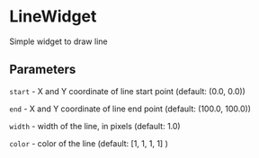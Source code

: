 # LineWidget

Simple widget to draw line

## Parameters

`start` - X and Y coordinate of line start point (default: (0.0, 0.0))

`end` - X and Y coordinate of line end point (default: (100.0, 100.0))

`width` - width of the line, in pixels (default: 1.0)

`color` - color of the line (default: [1, 1, 1, 1] )